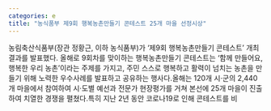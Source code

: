 ```yaml
---
categories: e
title: "농식품부 제9회 행복농촌만들기 콘테스트 25개 마을 선정시상"
---
```

농림축산식품부(장관 정황근, 이하 농식품부)가 ‘제9회 행복농촌만들기 콘테스트’ 개최 결과를 발표했다.																올해로 9회차를 맞이하는 행복농촌만들기 콘테스트는 ‘함께 만들어요, 행복한 우리 농촌’이라는 주제를 가지고, 주민 스스로 행복하고 활력이 넘치는 농촌을 만들기 위해 노력한 우수사례를 발표하고 공유하는 행사다.올해는 120개 시·군의 2,440개 마을에서 참여하여 시·도별 예선과 전문가 현장평가를 거쳐 본선에 25개 마을이 진출하여 치열한 경쟁을 펼쳤다.특히 지난 2년 동안 코로나19로 인해 콘테스트를 비